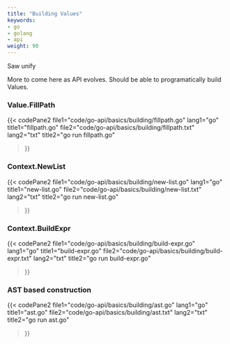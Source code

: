 ```yaml
---
title: "Building Values"
keywords:
- go
- golang
- api
weight: 90
---
```


Saw unify

More to come here as API evolves.
Should be able to programatically build Values.


### Value.FillPath

{{< codePane2
	file1="code/go-api/basics/building/fillpath.go"  lang1="go"  title1="fillpath.go"
	file2="code/go-api/basics/building/fillpath.txt" lang2="txt" title2="go run fillpath.go"
>}}

### Context.NewList

{{< codePane2
	file1="code/go-api/basics/building/new-list.go"  lang1="go"  title1="new-list.go"
	file2="code/go-api/basics/building/new-list.txt" lang2="txt" title2="go run new-list.go"
>}}

### Context.BuildExpr

{{< codePane2
	file1="code/go-api/basics/building/build-expr.go"  lang1="go"  title1="build-expr.go"
	file2="code/go-api/basics/building/build-expr.txt" lang2="txt" title2="go run build-expr.go"
>}}

### AST based construction

{{< codePane2
	file1="code/go-api/basics/building/ast.go"  lang1="go"  title1="ast.go"
	file2="code/go-api/basics/building/ast.txt" lang2="txt" title2="go run ast.go"
>}}

